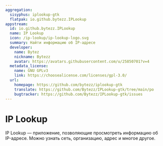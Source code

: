```yaml
---
aggregation:
  sisyphus: iplookup-gtk
  flatpak: io.github.bytezz.IPLookup
appstream:
  id: io.github.bytezz.IPLookup
  name: IP Lookup
  icon: /ip-lookup/ip-lookup-logo.svg
  summary: Найти информацию об IP-адресе
  developer:
    name: Bytez
    nickname: Bytezz
    avatar: https://avatars.githubusercontent.com/u/25850701?v=4
  metadata_license:
    name: GNU GPLv3
    link: https://choosealicense.com/licenses/gpl-3.0/
  url:
    homepage: https://github.com/bytezz/iplookup-gtk
    translate: https://github.com/Bytezz/IPLookup-gtk/tree/main/po
    bugtracker: https://github.com/Bytezz/IPLookup-gtk/issues
---
```


# IP Lookup

IP Lookup — приложение, позволяющие просмотреть информацию об IP-адресе. Можно узнать сеть, организацию, адрес и многое другое.

<!--@include: @apps/.parts/install/content-repo.md-->
<!--@include: @apps/.parts/install/content-flatpak.md-->
